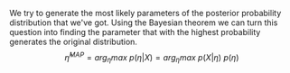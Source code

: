 We try to generate the most likely parameters of the posterior probability distribution that we've got. Using the Bayesian theorem we can turn this question into finding the parameter that with the highest probability generates the original distribution.
$$\hat{\eta}^{MAP} = arg_{\eta}max\text{ }p(\eta|X) = arg_{\eta}max\text{ }p(X|\eta)\text{ }p(\eta)$$
